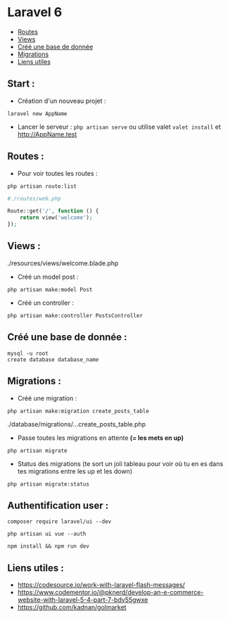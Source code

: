 # Laravel 6
- [Routes](#routes-)
- [Views](#views-)
- [Créé une base de donnée](#créé-une-base-de-donnée-)
- [Migrations](#migrations-)
- [Liens utiles](#liens-uitiles-)

## Start :
- Création d'un nouveau projet :
```shell
laravel new AppName
```
- Lancer le serveur :
``php artisan serve`` ou utilise valet ``valet install`` et http://AppName.test

## Routes :

- Pour voir toutes les routes :
```shell
php artisan route:list
```
```php
#./routes/web.php

Route::get('/', function () {
    return view('welcome');
});
```

## Views :
./resources/views/welcome.blade.php


- Créé un model post :
```shell
php artisan make:model Post
```

- Créé un controller :
```shell
php artisan make:controller PostsController
```

## Créé une base de donnée :
```shell
mysql -u root
create database database_name
```

## Migrations :
- Créé une migration :
```shell
php artisan make:migration create_posts_table
```
./database/migrations/...create_posts_table.php

- Passe toutes les migrations en attente <strong>(= les mets en up)</strong>
```shell
php artisan migrate
````

- Status des migrations (te sort un joli tableau pour voir où tu en es dans tes migrations entre les up et les down)
```shell
php artisan migrate:status
```

## Authentification user :
```shell
composer require laravel/ui --dev
```
```shell
php artisan ui vue --auth
```
```shell
npm install && npm run dev
```

## Liens utiles :
- https://codesource.io/work-with-laravel-flash-messages/
- https://www.codementor.io/@pknerd/develop-an-e-commerce-website-with-laravel-5-4-part-7-bdy55gwxe
- https://github.com/kadnan/golmarket